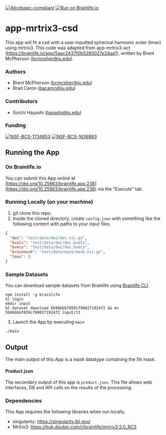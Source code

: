 [![Abcdspec-compliant](https://img.shields.io/badge/ABCD_Spec-v1.1-green.svg)](https://github.com/brain-life/abcd-spec)
[![Run on Brainlife.io](https://img.shields.io/badge/Brainlife-bl.app.238-blue.svg)](https://doi.org/10.25663/brainlife.app.238)

# app-mrtrix3-csd
This app will fit a csd with a user-inputted spherical harmonic order (lmax) using mrtrix3. This code was adapted from app-mrtrix3-act (https://brainlife.io/app/5aac2437f0b5260027e24ae1), written by Brent McPherson (bcmcpher@iu.edu).

### Authors
- Brent McPherson (bcmcpher@iu.edu)
- Brad Caron (bacaron@iu.edu)

### Contributors
- Soichi Hayashi (hayashi@iu.edu)

### Funding
[![NSF-BCS-1734853](https://img.shields.io/badge/NSF_BCS-1734853-blue.svg)](https://nsf.gov/awardsearch/showAward?AWD_ID=1734853)
[![NSF-BCS-1636893](https://img.shields.io/badge/NSF_BCS-1636893-blue.svg)](https://nsf.gov/awardsearch/showAward?AWD_ID=1636893)

## Running the App 

### On Brainlife.io

You can submit this App online at [https://doi.org/10.25663/brainlife.app.238](https://doi.org/10.25663/brainlife.app.238) via the "Execute" tab.

### Running Locally (on your machine)

1. git clone this repo.
2. Inside the cloned directory, create `config.json` with something like the following content with paths to your input files.

```json
{
  "dwi": "test/data/dwi/dwi.nii.gz",
  "bvals": "test/data/dwi/dwi.bvals",
  "bvecs": "test/data/dwi/dwi.bvecs",
  "brainmask": "test/data/mask/mask.nii.gz",
  "lmax": 8
}

```

### Sample Datasets

You can download sample datasets from Brainlife using [Brainlife CLI](https://github.com/brain-life/cli).

```
npm install -g brainlife
bl login
mkdir input
bl dataset download 5b96bbbf059cf900271924f2 && mv 5b96bbbf059cf900271924f2 input/t1
```


3. Launch the App by executing `main`

```bash
./main
```

## Output

The main output of this App is a mask datatype containing the 5tt mask.

#### Product.json
The secondary output of this app is `product.json`. This file allows web interfaces, DB and API calls on the results of the processing. 

### Dependencies

This App requires the following libraries when run locally.

  - singularity: https://singularity.lbl.gov/
  - Mrtrix3: https://hub.docker.com/r/brainlife/mrtrix3:3.0_RC3
